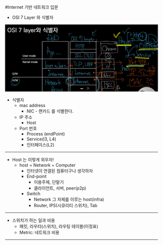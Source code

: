 #Internet 기반 네트워크 입문
- OSI 7 Layer 와 식별자

![img.png](img.png)

- 식별자
  - mac address 
    - NIC - 랜카드 를 식별한다.
  - IP 주소
    - Host
  - Port 번호
    - Process (endPoint)
    - Service(l3, L4)
    - 인터페이스(L2)
    
---
- Host 는 이렇게 외우자!
  - host = Network + Computer
    - 인터넷이 연결된 컴퓨터구나 생각하자
    - End-point
      - 이용주체, 단말기
      - 클라이언트, 서버, peer(p2p)
    - Switch
      - Network 그 자체를 이루는 host(infra)
      - Router, IPS(시큐리티 스위치), Tab


---
- 스위치가 하는 일과 비용
  - 패킷, 라우터(스위치), 라우팅 테이블(이정표)
  - Metric: 네트워크 비용

---



